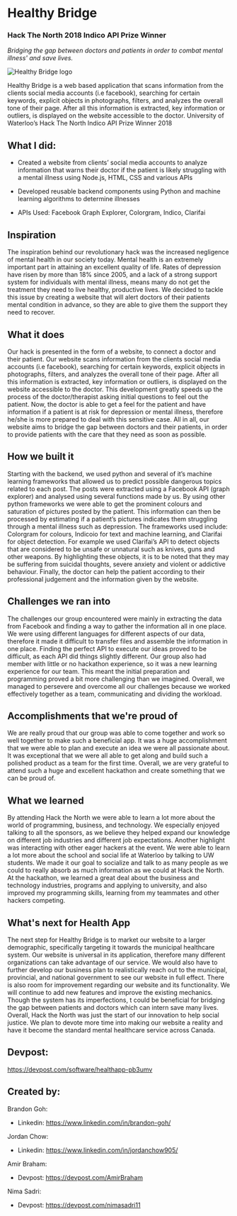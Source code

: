 # Healthy Bridge
### Hack The North 2018 Indico API Prize Winner
*Bridging the gap between doctors and patients in order to combat mental illness' and save lives.*

![Healthy Bridge logo](https://brandongoh.me/static/img/healthy.png)

Healthy Bridge is a web based application that scans information from the clients social media accounts (i.e facebook), searching for certain keywords, explicit objects in photographs, filters, and analyzes the overall tone of their page. After all this information is extracted, key information or outliers, is displayed on the website accessible to the doctor. University of Waterloo’s Hack The North Indico API Prize Winner 2018

## What I did:

 - Created a website from clients’ social media accounts to analyze information that warns their doctor if the patient is likely struggling with a mental illness using Node.js, HTML, CSS and various APIs

 - Developed reusable backend components using Python and machine learning algorithms to determine illnesses

- APIs Used: Facebook Graph Explorer, Colorgram, Indico, Clarifai

## Inspiration
The inspiration behind our revolutionary hack was the increased negligence of mental health in our society today. Mental health is an extremely important part in attaining an excellent quality of life. Rates of depression have risen by more than 18% since 2005, and a lack of a strong support system for individuals with mental illness, means many do not get the treatment they need to live healthy, productive lives. We decided to tackle this issue by creating a website that will alert doctors of their patients mental condition in advance, so they are able to give them the support they need to recover.

## What it does
Our hack is presented in the form of a website, to connect a doctor and their patient. Our website scans information from the clients social media accounts (i.e facebook), searching for certain keywords, explicit objects in photographs, filters, and analyzes the overall tone of their page. After all this information is extracted, key information or outliers, is displayed on the website accessible to the doctor. This development greatly speeds up the process of the doctor/therapist asking initial questions to feel out the patient. Now, the doctor is able to get a feel for the patient and have information if a patient is at risk for depression or mental illness, therefore he/she is more prepared to deal with this sensitive case. All in all, our website aims to bridge the gap between doctors and their patients, in order to provide patients with the care that they need as soon as possible.

## How we built it
Starting with the backend, we used python and several of it’s machine learning frameworks that allowed us to predict possible dangerous topics related to each post. The posts were extracted using a Facebook API (graph explorer) and analysed using several functions made by us. By using other python frameworks we were able to get the prominent colours and saturation of pictures posted by the patient. This information can then be processed by estimating if a patient’s pictures indicates them struggling through a mental illness such as depression. The frameworks used include: Colorgram for colours, Indicoio for text and machine learning, and Clarifai for object detection. For example we used Clarifai’s API to detect objects that are considered to be unsafe or unnatural such as knives, guns and other weapons. By highlighting these objects, it is to be noted that they may be suffering from suicidal thoughts, severe anxiety and violent or addictive behaviour. Finally, the doctor can help the patient according to their professional judgement and the information given by the website.

## Challenges we ran into
The challenges our group encountered were mainly in extracting the data from Facebook and finding a way to gather the information all in one place. We were using different languages for different aspects of our data, therefore it made it difficult to transfer files and assemble the information in one place. Finding the perfect API to execute our ideas proved to be difficult, as each API did things slightly different. Our group also had member with little or no hackathon experience, so it was a new learning experience for our team. This meant the initial preparation and programming proved a bit more challenging than we imagined. Overall, we managed to persevere and overcome all our challenges because we worked effectively together as a team, communicating and dividing the workload.

## Accomplishments that we're proud of
We are really proud that our group was able to come together and work so well together to make such a beneficial app. It was a huge accomplishment that we were able to plan and execute an idea we were all passionate about. It was exceptional that we were all able to get along and build such a polished product as a team for the first time. Overall, we are very grateful to attend such a huge and excellent hackathon and create something that we can be proud of.

## What we learned
By attending Hack the North we were able to learn a lot more about the world of programming, business, and technology. We especially enjoyed talking to all the sponsors, as we believe they helped expand our knowledge on different job industries and different job expectations. Another highlight was interacting with other eager hackers at the event. We were able to learn a lot more about the school and social life at Waterloo by talking to UW students. We made it our goal to socialize and talk to as many people as we could to really absorb as much information as we could at Hack the North. At the hackathon, we learned a great deal about the business and technology industries, programs and applying to university, and also improved my programming skills, learning from my teammates and other hackers competing.

## What's next for Health App
The next step for Healthy Bridge is to market our website to a larger demographic, specifically targeting it towards the municipal healthcare system. Our website is universal in its application, therefore many different organizations can take advantage of our service. We would also have to further develop our business plan to realistically reach out to the municipal, provincial, and national government to see our website in full effect. There is also room for improvement regarding our website and its functionality. We will continue to add new features and improve the existing mechanics. Though the system has its imperfections, t could be beneficial for bridging the gap between patients and doctors which can intern save many lives. Overall, Hack the North was just the start of our innovation to help social justice. We plan to devote more time into making our website a reality and have it become the standard mental healthcare service across Canada. 


## Devpost:
https://devpost.com/software/healthapp-pb3umv



## Created by:

Brandon Goh:

- Linkedin: https://www.linkedin.com/in/brandon-goh/

Jordan Chow:

- Linkedin: https://www.linkedin.com/in/jordanchow905/

Amir Braham:

- Devpost: https://devpost.com/AmirBraham

Nima Sadri:

- Devpost: https://devpost.com/nimasadri11
